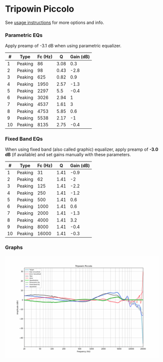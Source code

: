# Tripowin Piccolo
See [usage instructions](https://github.com/jaakkopasanen/AutoEq#usage) for more options and info.

### Parametric EQs
Apply preamp of -3.1 dB when using parametric equalizer.

|   # | Type    |   Fc (Hz) |    Q |   Gain (dB) |
|-----|---------|-----------|------|-------------|
|   1 | Peaking |        86 | 3.08 |         0.3 |
|   2 | Peaking |        98 | 0.43 |        -2.8 |
|   3 | Peaking |       625 | 0.82 |         0.9 |
|   4 | Peaking |      1950 | 2.57 |        -1.3 |
|   5 | Peaking |      2297 | 5.5  |        -0.4 |
|   6 | Peaking |      3026 | 2.94 |         1   |
|   7 | Peaking |      4537 | 1.61 |         3   |
|   8 | Peaking |      4753 | 5.85 |         0.6 |
|   9 | Peaking |      5538 | 2.17 |        -1   |
|  10 | Peaking |      8135 | 2.75 |        -0.4 |

### Fixed Band EQs
When using fixed band (also called graphic) equalizer, apply preamp of **-3.0 dB** (if available) and set gains manually with these parameters.

|   # | Type    |   Fc (Hz) |    Q |   Gain (dB) |
|-----|---------|-----------|------|-------------|
|   1 | Peaking |        31 | 1.41 |        -0.9 |
|   2 | Peaking |        62 | 1.41 |        -2   |
|   3 | Peaking |       125 | 1.41 |        -2.2 |
|   4 | Peaking |       250 | 1.41 |        -1.2 |
|   5 | Peaking |       500 | 1.41 |         0.6 |
|   6 | Peaking |      1000 | 1.41 |         0.6 |
|   7 | Peaking |      2000 | 1.41 |        -1.3 |
|   8 | Peaking |      4000 | 1.41 |         3.2 |
|   9 | Peaking |      8000 | 1.41 |        -0.4 |
|  10 | Peaking |     16000 | 1.41 |        -0.3 |

### Graphs
![](./Tripowin%20Piccolo.png)

